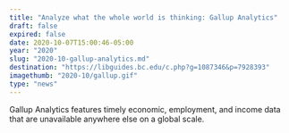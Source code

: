 ```yaml
---
title: "Analyze what the whole world is thinking: Gallup Analytics"
draft: false
expired: false
date: 2020-10-07T15:00:46-05:00
year: "2020"
slug: "2020-10-gallup-analytics.md"
destination: "https://libguides.bc.edu/c.php?g=1087346&p=7928393"
imagethumb: "2020-10/gallup.gif"
type: "news"
---
```


Gallup Analytics features timely economic, employment, and income data that are unavailable anywhere else on a global scale.

